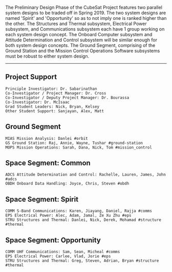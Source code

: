 The Preliminary Design Phase of the CubeSat Project features two parallel system designs to be traded off in Spring 2019. The two system designs are named 'Spirit' and 'Opportunity' so as to not imply one is ranked higher than the other. The Structures and Thermal subsystem, Electrical Power subsystem, and Communications subsystem each have 1 group working on each system design concept. The Onboard Computer subsystem and Attitude Determination and Control subsystem will be similar enough for both system design concepts. The Ground Segment, comprising of the Ground Station and the Mission Control Operations Software subsystems must be robust to either system design.

***
## Project Support
    Principle Investigator: Dr. Sabarinathan
    Co-Investigator / Project Manager: Dr. Cross
    Co-Investigator / Deputy Project Manager: Dr. Bourassa
    Co-Investigator: Dr. McIsaac
    Grad Student Leaders: Nick, Bryan, Kelsey
    Other Student Support: Sanjayan, Alex, Matt

## Ground Segment
    MIAS Mission Analysis: Danlei #orbit
    GS Ground Station: Raj, Annie, Wayne, Tushar #ground-station
    MOPS Mission Operations: Sarah, Dana, Nick, Tom #mission_control

## Space Segment: Common
    ADCS Attitude Determination and Control: Rachelle, Lauren, James, John #adcs
    OBDH Onboard Data Handling: Joyce, Chris, Steven #obdh

## Space Segment: Spirit
    COMM S-Band Communications: Karen, Jiayang, Daniel, Rajja #comms
    EPS Electrical Power: Alec, Adam, Jamal, Ze Xu Zhu #eps
    STRU Structures and Thermal: Danlei, Nick, Derek, Mohamad #structure #thermal

## Space Segment: Opportunity
    COMM UHF Communications: Sam, Sean, Micheal #comms
    EPS Electrical Power: Carlee, Vlad, Jorie #eps
    STRU Structures and Thermal: Greg, Steven, Adrian, Bryan #structure #thermal


    

